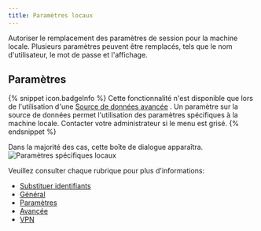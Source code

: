 ```yaml
---
title: Paramètres locaux
---
```

Autoriser le remplacement des paramètres de session pour la machine locale. Plusieurs paramètres peuvent être remplacés, tels que le nom d&apos;utilisateur, le mot de passe et l&apos;affichage. 

## Paramètres 

{% snippet icon.badgeInfo %}
Cette fonctionnalité n&apos;est disponible que lors de l&apos;utilisation d&apos;une [Source de données avancée](/fr/rdm/mac/data-sources/data-sources-types/advanced-data-sources/) . Un paramètre sur la source de données permet l&apos;utilisation des paramètres spécifiques à la machine locale. Contacter votre administrateur si le menu est grisé. 
{% endsnippet %}
 
Dans la majorité des cas, cette boîte de dialogue apparaîtra.  
![Paramètres spécifiques locaux](/img/fr/rdm/mac/clip4067.png) 

Veuillez consulter chaque rubrique pour plus d&apos;informations:  

* [Substituer identifiants](/fr/rdm/mac/commands/edit/setting-overrides/user-specific-settings/override-credentials/) 
* [Général](/fr/rdm/mac/commands/edit/setting-overrides/user-specific-settings/general/) 
* [Paramètres](/fr/rdm/mac/commands/edit/setting-overrides/user-specific-settings/settings/) 
* [Avancée](/fr/rdm/mac/commands/edit/setting-overrides/user-specific-settings/more/) 
* [VPN](/fr/rdm/mac/commands/edit/setting-overrides/user-specific-settings/vpn/) 

